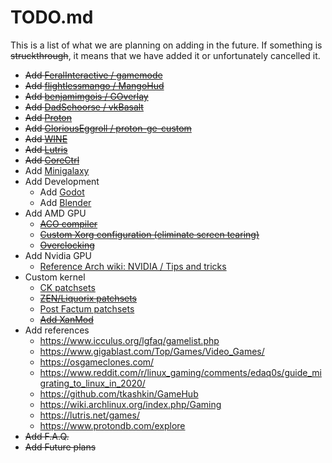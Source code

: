 # TODO.md

This is a list of what we are planning on adding in the future. If something is ~~struckthrough~~, it means that we have added it or unfortunately cancelled it.

- ~~Add [FeralInteractive / gamemode](https://github.com/FeralInteractive/gamemode)~~
- ~~Add [flightlessmango / MangoHud](https://github.com/flightlessmango/MangoHud)~~
- ~~Add [benjamimgois / GOverlay](https://github.com/benjamimgois/goverlay)~~
- ~~Add [DadSchoorse / vkBasalt](https://github.com/DadSchoorse/vkBasalt)~~
- ~~Add [Proton](https://github.com/ValveSoftware/Proton)~~
- ~~Add [GloriousEggroll / proton-ge-custom](https://github.com/GloriousEggroll/proton-ge-custom)~~
- ~~Add [WINE](https://www.winehq.org/)~~
- ~~Add [Lutris](https://lutris.net/)~~
- ~~Add [CoreCtrl](https://gitlab.com/corectrl/corectrl)~~
- Add [Minigalaxy](https://github.com/sharkwouter/minigalaxy)
- Add Development
	- Add [Godot](https://godotengine.org/)
	- Add [Blender](https://www.blender.org/)
- Add AMD GPU
	- ~~[ACO compiler](https://wiki.archlinux.org/index.php/AMDGPU#ACO_compiler)~~
	- ~~[Custom Xorg configuration (eliminate screen tearing)](https://wiki.archlinux.org/index.php/AMDGPU#Xorg_configuration)~~
	- ~~[Overclocking](https://wiki.archlinux.org/index.php/AMDGPU#Overclocking)~~
- Add Nvidia GPU
	- [Reference Arch wiki: NVIDIA / Tips and tricks](https://wiki.archlinux.org/index.php/NVIDIA/Tips_and_tricks)
- Custom kernel
	- [CK patchsets](http://ck.kolivas.org/)
	- ~~[ZEN/Liquorix patchsets](https://github.com/zen-kernel/zen-kernel)~~
	- [Post Factum patchsets](https://gitlab.com/post-factum/pf-kernel)
	- ~~[Add XanMod](https://xanmod.org/)~~
- Add references
	- https://www.icculus.org/lgfaq/gamelist.php
	- https://www.gigablast.com/Top/Games/Video_Games/
	- https://osgameclones.com/
	- https://www.reddit.com/r/linux_gaming/comments/edaq0s/guide_migrating_to_linux_in_2020/
	- https://github.com/tkashkin/GameHub
	- https://wiki.archlinux.org/index.php/Gaming
	- https://lutris.net/games/
	- https://www.protondb.com/explore
- ~~Add F.A.Q.~~
- ~~Add Future plans~~
